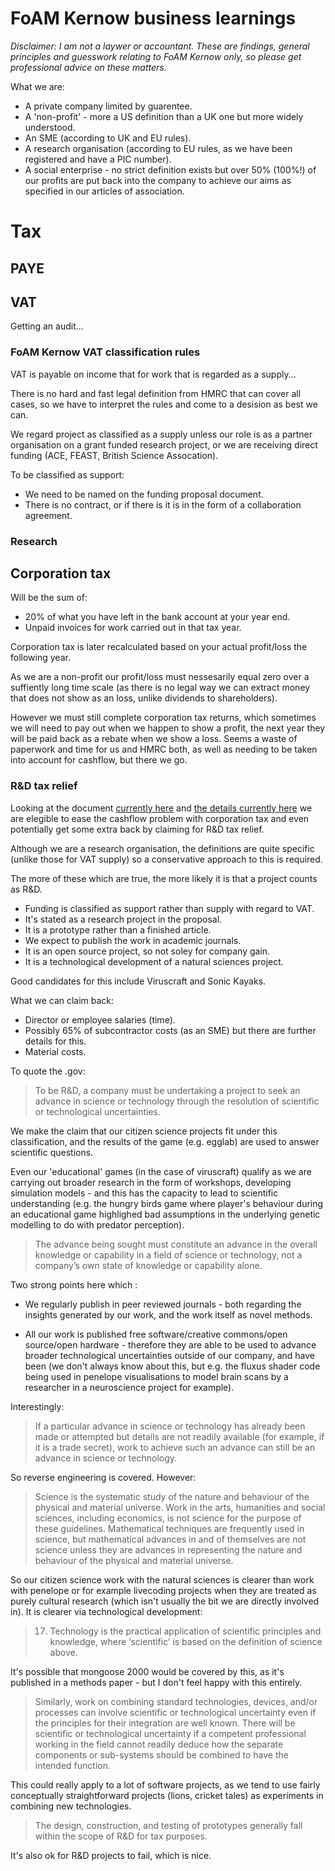 # FoAM Kernow business learnings

*Disclaimer: I am not a laywer or accountant. These are findings,
general principles and guesswork relating to FoAM Kernow only, so
please get professional advice on these matters.*

What we are:

* A private company limited by guarentee.
* A 'non-profit' - more a US definition than a UK one but more widely understood.
* An SME (according to UK and EU rules).
* A research organisation (according to EU rules, as we have been registered and have a PIC number).
* A social enterprise - no strict definition exists but over 50% (100%!) of our profits are put back into the company to achieve our aims as specified in our articles of association.

# Tax

## PAYE

## VAT

Getting an audit...

### FoAM Kernow VAT classification rules

VAT is payable on income that for work that is regarded as a supply...

There is no hard and fast legal definition from HMRC that can cover
all cases, so we have to interpret the rules and come to a desision as
best we can.

We regard project as classified as a supply unless our role is as a
partner organisation on a grant funded research project, or we are
receiving direct funding (ACE, FEAST, British Science Assocation).

To be classified as support:

* We need to be named on the funding proposal document.  
* There is no contract, or if there is it is in the form of a 
  collaboration agreement.

### Research

## Corporation tax

Will be the sum of:

* 20% of what you have left in the bank account at your year end.
* Unpaid invoices for work carried out in that tax year.
 
Corporation tax is later recalculated based on your actual profit/loss
the following year.

As we are a non-profit our profit/loss must nessesarily equal zero
over a suffiently long time scale (as there is no legal way we can
extract money that does not show as an loss, unlike dividends to
shareholders).

However we must still complete corporation tax returns, which
sometimes we will need to pay out when we happen to show a profit, the
next year they will be paid back as a rebate when we show a
loss. Seems a waste of paperwork and time for us and HMRC both, as
well as needing to be taken into account for cashflow, but there we
go.

### R&D tax relief

Looking at the document [currently
here](https://www.gov.uk/guidance/corporation-tax-research-and-development-rd-relief)
and [the details currently
here](https://www.gov.uk/guidance/corporation-tax-research-and-development-rd-relief#uncertain)
we are elegible to ease the cashflow problem with corporation tax and
even potentially get some extra back by claiming for R&D tax
relief. 

Although we are a research organisation, the definitions are quite
specific (unlike those for VAT supply) so a conservative approach to
this is required. 

The more of these which are true, the more likely it is that a project
counts as R&D.

* Funding is classified as support rather than supply with regard to VAT.
* It's stated as a research project in the proposal.
* It is a prototype rather than a finished article.
* We expect to publish the work in academic journals.
* It is an open source project, so not soley for company gain. 
* It is a technological development of a natural sciences project.

Good candidates for this include Viruscraft and Sonic Kayaks.

What we can claim back:

* Director or employee salaries (time).
* Possibly 65% of subcontractor costs (as an SME) but there are further details for this.
* Material costs.

To quote the .gov:

> To be R&D, a company must be undertaking a project to seek an advance
> in science or technology through the resolution of scientific or
> technological uncertainties.

We make the claim that our citizen science projects fit under this
classification, and the results of the game (e.g. egglab) are used to
answer scientific questions.

Even our 'educational' games (in the case of viruscraft) qualify as we
are carrying out broader research in the form of workshops, developing
simulation models - and this has the capacity to lead to scientific
understanding (e.g. the hungry birds game where player's behaviour
during an educational game highlighed bad assumptions in the
underlying genetic modelling to do with predator perception).

> The advance being sought must constitute an advance in the overall
> knowledge or capability in a field of science or technology, not a
> company’s own state of knowledge or capability alone.

Two strong points here which :

* We regularly publish in peer reviewed journals - both regarding the
  insights generated by our work, and the work itself as novel
  methods.

* All our work is published free software/creative commons/open
source/open hardware - therefore they are able to be used to advance
broader technological uncertainties outside of our company, and have
been (we don't always know about this, but e.g. the fluxus shader code
being used in penelope visualisations to model brain scans by a
researcher in a neuroscience project for example).

Interestingly:

> If a particular advance in science or technology has already been
> made or attempted but details are not readily available (for
> example, if it is a trade secret), work to achieve such an advance
> can still be an advance in science or technology.

So reverse engineering is covered. However:

> Science is the systematic study of the nature and behaviour of the
> physical and material universe. Work in the arts, humanities and
> social sciences, including economics, is not science for the purpose
> of these guidelines. Mathematical techniques are frequently used in
> science, but mathematical advances in and of themselves are not
> science unless they are advances in representing the nature and
> behaviour of the physical and material universe.

So our citizen science work with the natural sciences is clearer than
work with penelope or for example livecoding projects when they are
treated as purely cultural research (which isn't usually the bit we
are directly involved in). It is clearer via technological
development:

> 17. Technology is the practical application of scientific principles
> and knowledge, where ‘scientific’ is based on the definition of
> science above.

It's possible that mongoose 2000 would be covered by this, as it's
published in a methods paper - but I don't feel happy with this
entirely.

> Similarly, work on combining standard technologies, devices, and/or
> processes can involve scientific or technological uncertainty even
> if the principles for their integration are well known. There will
> be scientific or technological uncertainty if a competent
> professional working in the field cannot readily deduce how the
> separate components or sub-systems should be combined to have the
> intended function.

This could really apply to a lot of software projects, as we tend to
use fairly conceptually straightforward projects (lions, cricket
tales) as experiments in combining new technologies.

> The design, construction, and testing of prototypes generally fall
> within the scope of R&D for tax purposes.

It's also ok for R&D projects to fail, which is nice.



